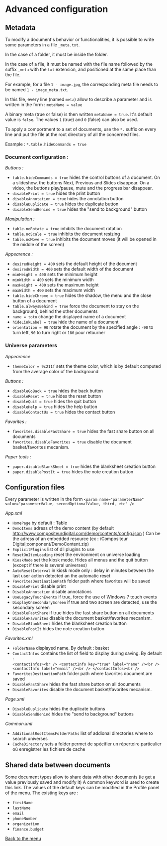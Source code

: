# Advanced configuration
## Metadata
To modify a document's behavior or functionalities, it is possible to write some parameters in a file `_meta.txt`.

In the case of a folder, it must be inside the folder.

In the case of a file, it must be named with the file name followed by the suffix `_meta` with the `txt` extension, and positioned at the same place than the file.

For example, for a file `1 - image.jpg`, the corresponding meta file needs to be named `1 - image_meta.txt`.

In this file, every line (named `meta`) allow to describe a parameter and is written in the form : `metaName = value`

A binary meta (true or false) is then written `metaName = true`. It's default value is `false`. The values `1` (true) and `0` (false) can also be used.

To apply a comportment to a set of documents, use the `*.` suffix on every line and put the file at the root directory of all the concerned files.

Example : `*.table.hideCommands = true`


### Document configuration :
*Buttons :*
 - `table.hideCommands = true` hides the control buttons of a document. On a slideshow, the buttons Next, Previous and Slides disappear. On a video, the buttons play/pause, mute and the progress bar disappear.
 - `disablePrint = true` hides the print button
 - `disableAnnotation = true` hides the annotation button
 - `disableDuplicate = true` hides the duplicate button
 - `disableSendBehind = true` hides the "send to background" button

*Manipulation :*
 - `table.noRotate = true` inhibits the document rotation
 - `table.noScale = true` inhibits the document resizing
 - `table.noMove = true` inhibits the document moves (it will be opened in the middle of the screen)

*Appearence :*
 - `desiredHeight = 400` sets the default height of the document
 - `desiredWidth = 400` sets the default width of the document
 - `minHeight = 400` sets the minimum height
 - `minWidth = 400` sets the minimum width
 - `maxHeight = 400` sets the maximum height
 - `maxWidth = 400` sets the maximum width
 - `table.hideChrome = true` hides the shadow, the menu and the close button of a document
 - `table.alwaysBehind = true` force the document to stay on the background, behind the other documents
 - `name = toto` change the displayed name of a document
 - `hideLinkLabel = true` hide the name of a document
 - `orientation = 90` rotate the document by the specified angle : `-90` to turn left, `90` to turn right or `180`  pour retourner
 
### Universe parameters
*Appearence*
 - `themeColor = 9c211f` sets the theme color, which is by default computed from the average color of the background

*Buttons :*
 - `disableGoBack = true` hides the back button
 - `disableReset = true` hides the reset button
 - `disableQuit = true` hides the quit button
 - `disableHelp = true` hides the help button
 - `disableContactUs = true` hides the contact button

*Favorites :*
 - `favorites.disableFastShare = true` hides the fast share button on all documents
 - `favorites.disableFavorites = true` disable the document basket/favorites mecanism.

*Paper tools :*
 - `paper.disableBlankSheet = true` hides the blanksheet creation button
 - `paper.disablePostIt = true` hides the note creation button


## <a name="configFiles"></a>Configuration files
Every parameter is written in the form `<param name="parameterName" value="parameterValue, secondOptionalValue, third, etc" />`

*App.xml*

 - `HomePage` by default : Table 
 - `DemoItems` adress of the demo content (by default http://www.compositeurdigital.com/demo/contents/config.json ) Can be the adress of an embedded resource (ex : /Compositeur Digital;component/DemoContent.zip)
 - `ExplicitPlugins` list of dll plugins to use
 - `ResetOnItemLoading` reset the environment on universe loading
 - `KioskMode` set the kiosk mode. Hides all menus and the quit button (except if there is several universes)
 - `AutoResetInterval` in kiosk mode only : delay in minutes between the last user action detected an the automatic reset
 - `FavoritesDestinationPath` folder path where favorites will be saved
 - `DisablePrint` disable print
 - `DisableAnnotation` disable annotations
 - `UseLegacyTouchEvents` if true, force the use of Windows 7 touch events
 - `DisplayOnSecondaryScreen` if true and two screen are detected, use the secondary screen
 - `DisableFastShare` if true hides the fast share button on all documents
 - `DisableFavorites` disable the document basket/favorites mecanism.
 - `DisableBlankSheet` hides the blanksheet creation button
 - `DisablePostIt` hides the note creation button

*Favorites.xml*
 - `FolderName` displayed name. By default : basket
 - `ContactInfos` contains the list of field to display during saving. By default : <br />
    `<contactInfos><br />
      <contactInfo key="true" label="name" /><br />
      <contactInfo label="email" /><br />
    </contactInfos><br />`
 - `FavoritesDestinationPath` folder path where favorites document are saved
 - `DisableFastShare` hides the fast share button on all documents
 - `DisableFavorites` disable the document basket/favorites mecanism.

*Page.xml*
 - `DisableDuplicate` hides the duplicate buttons
 - `DisableSendBehind` hides the "send to background" buttons

*Common.xml*
 - `AdditionalRootItemsFolderPaths` list of addional directories where to search universes
 - `CacheDirectory` sets a folder permet de spécifier un répertoire particulier où enregistrer les fichiers de cache 
 

 ## <a name="valueKeys"></a>Shared data between documents
 Some document types allow to share data with other documents (ie get a value previously saved and modify it)
 A common keyword is used to create this link. The values of the default keys can be modified in the Profile panel of the menu.
 The existing keys are :
  - `firstName`
  - `lastName`
  - `email`
  - `phoneNumber`
  - `organization`
  - `finance.budget`

[Back to the menu](home.md)
